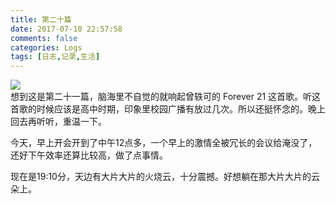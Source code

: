 ```yaml
---
title: 第二十篇
date: 2017-07-10 22:57:58
comments: false
categories: Logs
tags: [日志,记录,生活]
---
```

![](http://wx3.sinaimg.cn/mw690/ad108d28gy1fhdpot3u7gj20rs0ij4h7.jpg)  
想到这是第二十一篇，脑海里不自觉的就响起曾轶可的 Forever 21 这首歌。听这首歌的时候应该是高中时期，印象里校园广播有放过几次。所以还挺怀念的。晚上回去再听听，重温一下。  

今天，早上开会开到了中午12点多，一个早上的激情全被冗长的会议给淹没了，还好下午效率还算比较高，做了点事情。  

现在是19:10分，天边有大片大片的火烧云，十分震撼。好想躺在那大片大片的云朵上。